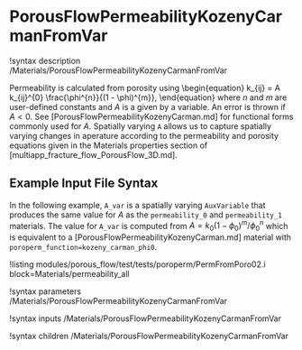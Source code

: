 # PorousFlowPermeabilityKozenyCarmanFromVar

!syntax description /Materials/PorousFlowPermeabilityKozenyCarmanFromVar

Permeability is calculated from porosity using
\begin{equation}
k_{ij} = A k_{ij}^{0} \frac{\phi^{n}}{(1 - \phi)^{m}},
\end{equation}
where $n$ and $m$ are user-defined constants and $A$ is a given by a variable.  An error is thrown if $A<0$.  See [PorousFlowPermeabilityKozenyCarman.md] for functional forms commonly used for $A$.  Spatially varying `A` allows us to capture spatially varying changes in aperature according to the permeability and porosity equations given in the Materials properties section of [multiapp_fracture_flow_PorousFlow_3D.md].

## Example Input File Syntax

In the following example, `A_var` is a spatially varying `AuxVariable` that produces the same value for $A$ as the `permeability_0` and `permeability_1` materials.  The value for `A_var` is computed from $A = k_0 (1 - \phi_0)^m / \phi_0^n$ which is equivalent to a [PorousFlowPermeabilityKozenyCarman.md] material with `poroperm_function=kozeny_carman_phi0`.

!listing modules/porous_flow/test/tests/poroperm/PermFromPoro02.i block=Materials/permeability_all

!syntax parameters /Materials/PorousFlowPermeabilityKozenyCarmanFromVar

!syntax inputs /Materials/PorousFlowPermeabilityKozenyCarmanFromVar

!syntax children /Materials/PorousFlowPermeabilityKozenyCarmanFromVar
